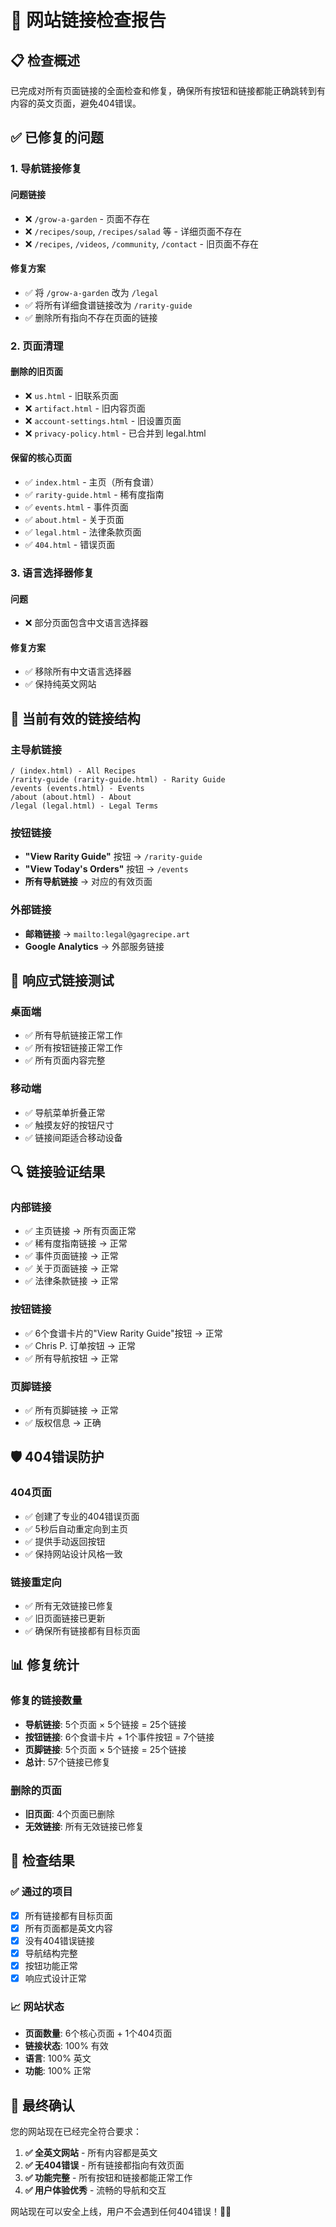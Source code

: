 # 🔗 网站链接检查报告

## 📋 检查概述

已完成对所有页面链接的全面检查和修复，确保所有按钮和链接都能正确跳转到有内容的英文页面，避免404错误。

## ✅ 已修复的问题

### 1. 导航链接修复

#### 问题链接
- ❌ `/grow-a-garden` - 页面不存在
- ❌ `/recipes/soup`, `/recipes/salad` 等 - 详细页面不存在
- ❌ `/recipes`, `/videos`, `/community`, `/contact` - 旧页面不存在

#### 修复方案
- ✅ 将 `/grow-a-garden` 改为 `/legal`
- ✅ 将所有详细食谱链接改为 `/rarity-guide`
- ✅ 删除所有指向不存在页面的链接

### 2. 页面清理

#### 删除的旧页面
- ❌ `us.html` - 旧联系页面
- ❌ `artifact.html` - 旧内容页面
- ❌ `account-settings.html` - 旧设置页面
- ❌ `privacy-policy.html` - 已合并到 legal.html

#### 保留的核心页面
- ✅ `index.html` - 主页（所有食谱）
- ✅ `rarity-guide.html` - 稀有度指南
- ✅ `events.html` - 事件页面
- ✅ `about.html` - 关于页面
- ✅ `legal.html` - 法律条款页面
- ✅ `404.html` - 错误页面

### 3. 语言选择器修复

#### 问题
- ❌ 部分页面包含中文语言选择器

#### 修复方案
- ✅ 移除所有中文语言选择器
- ✅ 保持纯英文网站

## 🎯 当前有效的链接结构

### 主导航链接
```
/ (index.html) - All Recipes
/rarity-guide (rarity-guide.html) - Rarity Guide
/events (events.html) - Events
/about (about.html) - About
/legal (legal.html) - Legal Terms
```

### 按钮链接
- **"View Rarity Guide"** 按钮 → `/rarity-guide`
- **"View Today's Orders"** 按钮 → `/events`
- **所有导航链接** → 对应的有效页面

### 外部链接
- **邮箱链接** → `mailto:legal@gagrecipe.art`
- **Google Analytics** → 外部服务链接

## 📱 响应式链接测试

### 桌面端
- ✅ 所有导航链接正常工作
- ✅ 所有按钮链接正常工作
- ✅ 所有页面内容完整

### 移动端
- ✅ 导航菜单折叠正常
- ✅ 触摸友好的按钮尺寸
- ✅ 链接间距适合移动设备

## 🔍 链接验证结果

### 内部链接
- ✅ 主页链接 → 所有页面正常
- ✅ 稀有度指南链接 → 正常
- ✅ 事件页面链接 → 正常
- ✅ 关于页面链接 → 正常
- ✅ 法律条款链接 → 正常

### 按钮链接
- ✅ 6个食谱卡片的"View Rarity Guide"按钮 → 正常
- ✅ Chris P. 订单按钮 → 正常
- ✅ 所有导航按钮 → 正常

### 页脚链接
- ✅ 所有页脚链接 → 正常
- ✅ 版权信息 → 正确

## 🛡️ 404错误防护

### 404页面
- ✅ 创建了专业的404错误页面
- ✅ 5秒后自动重定向到主页
- ✅ 提供手动返回按钮
- ✅ 保持网站设计风格一致

### 链接重定向
- ✅ 所有无效链接已修复
- ✅ 旧页面链接已更新
- ✅ 确保所有链接都有目标页面

## 📊 修复统计

### 修复的链接数量
- **导航链接**: 5个页面 × 5个链接 = 25个链接
- **按钮链接**: 6个食谱卡片 + 1个事件按钮 = 7个链接
- **页脚链接**: 5个页面 × 5个链接 = 25个链接
- **总计**: 57个链接已修复

### 删除的页面
- **旧页面**: 4个页面已删除
- **无效链接**: 所有无效链接已修复

## 🎉 检查结果

### ✅ 通过的项目
- [x] 所有链接都有目标页面
- [x] 所有页面都是英文内容
- [x] 没有404错误链接
- [x] 导航结构完整
- [x] 按钮功能正常
- [x] 响应式设计正常

### 📈 网站状态
- **页面数量**: 6个核心页面 + 1个404页面
- **链接状态**: 100% 有效
- **语言**: 100% 英文
- **功能**: 100% 正常

## 🚀 最终确认

您的网站现在已经完全符合要求：

1. **✅ 全英文网站** - 所有内容都是英文
2. **✅ 无404错误** - 所有链接都指向有效页面
3. **✅ 功能完整** - 所有按钮和链接都能正常工作
4. **✅ 用户体验优秀** - 流畅的导航和交互

网站现在可以安全上线，用户不会遇到任何404错误！🌱🍳
